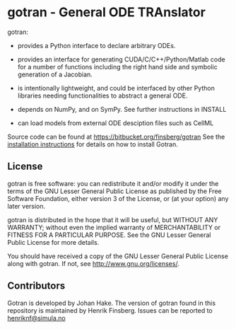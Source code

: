 # gotran - General ODE TRAnslator


gotran:

  - provides a Python interface to declare arbitrary ODEs.

  - provides an interface for generating CUDA/C/C++/Python/Matlab code for
    a number of functions including the right hand side and symbolic
    generation of a Jacobian.

  - is intentionally lightweight, and could be interfaced by other
    Python libraries needing functionalities to abstract a general
    ODE.

  - depends on NumPy, and on SymPy. See further instructions in
    INSTALL

  - can load models from external ODE desciption files such as CellML


Source code can be found at <https://bitbucket.org/finsberg/gotran>
See the [installation instructions](INSTALL.md) for details on how to install Gotran.

## License

gotran is free software: you can redistribute it and/or modify it under the terms of the GNU Lesser General Public License as published by the Free Software Foundation, either version 3 of the License, or (at your option) any later version.

gotran is distributed in the hope that it will be useful, but WITHOUT ANY WARRANTY; without even the implied warranty of MERCHANTABILITY or FITNESS FOR A PARTICULAR PURPOSE. See the GNU Lesser General Public License for more details.

You should have received a copy of the GNU Lesser General Public License along with gotran. If not, see <http://www.gnu.org/licenses/>.


## Contributors
Gotran is developed by Johan Hake.
The version of gotran found in this repository is maintained by Henrik Finsberg.
Issues can be reported to <henriknf@simula.no>
